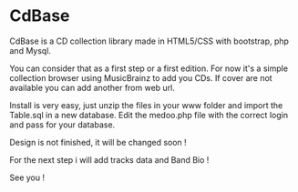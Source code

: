 # CdBase
CdBase is a CD collection library made in HTML5/CSS with bootstrap, php and Mysql.

You can consider that as a first step or a first edition.
For now it's a simple collection browser using MusicBrainz to add you CDs.
If cover are not available you can add another from web url.

Install is very easy, just unzip the files in your www folder and import the Table.sql in a new database.
Edit the medoo.php file with the correct login and pass for your database.

Design is not finished, it will be changed soon !

For the next step i will add tracks data and Band Bio !

See you !


